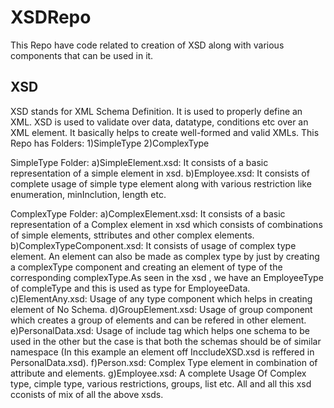 # XSDRepo
This Repo  have code related to creation of XSD along with various components that can be used in it.


## XSD
XSD stands for XML Schema Definition. It is used to properly define an XML. XSD is used to validate over data, datatype, conditions etc over an XML element. It basically helps to create well-formed and valid  XMLs.
This Repo has Folders:
        1)SimpleType
        2)ComplexType
   
   
 SimpleType Folder:
        a)SimpleElement.xsd: 
               It consists of a basic representation of a simple element in xsd.
        b)Employee.xsd:
                It consists of complete usage of simple type element along with various restriction like enumeration, minInclution,  length etc.
           
           
  ComplexType Folder:
        a)ComplexElement.xsd: 
               It consists of a basic representation of a Complex element in xsd which consists of combinations of simple elements, sttributes  and other complex elements.
        b)ComplexTypeComponent.xsd:
                It consists of usage of complex type element. An element can also be made as complex type by just  by creating  a complexType component and creating an element  of type of the corresponding complexType.As seen in the xsd , we  have an EmployeeType of compleType  and this is used as type for EmployeeData.
         c)ElementAny.xsd:
                  Usage of any type component which  helps in creating element of No Schema.
          d)GroupElement.xsd:
                  Usage of group component which creates a group of elements and can be refered in other element.
          e)PersonalData.xsd:
                  Usage of include tag which helps one schema to be used in the other but the case is that both the schemas should be of similar namespace (In this example an element off  InccludeXSD.xsd is reffered in PersonalData.xsd).
           f)Person.xsd:
                  Complex Type element in combination of attribute and elements.
            g)Employee.xsd:
                   A complete Usage Of Complex type, cimple type, various restrictions, groups, list etc.  All and all this xsd cconists of mix of all the above xsds.
           
               
